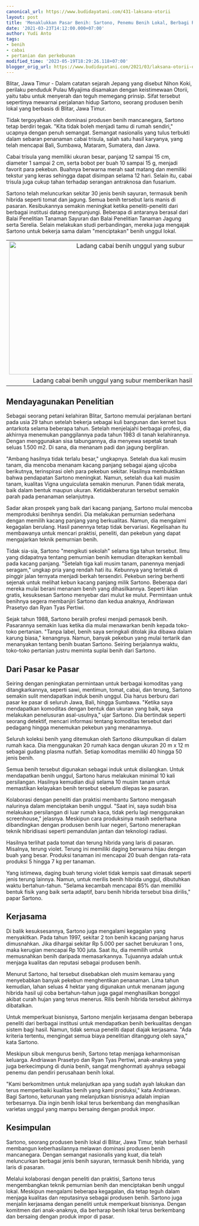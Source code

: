 ```yaml
---
canonical_url: https://www.budidayatani.com/431-laksana-otorii
layout: post
title: 'Menaklukkan Pasar Benih: Sartono, Penemu Benih Lokal, Berbagi Rahasia Suksesnya!'
date: '2021-03-23T14:12:00.000+07:00'
author: Yudi Anto
tags:
- benih
- cabai
- pertanian dan perkebunan
modified_time: '2023-05-19T18:29:26.118+07:00'
blogger_orig_url: https://www.budidayatani.com/2021/03/laksana-otorii-otorii.html
---
```


<p>Blitar, Jawa Timur - Dalam catatan sejarah Jepang yang disebut Nihon Koki, perilaku penduduk Pulau Miyajima disamakan dengan keistimewaan Otorii, yaitu tabu untuk menyerah dan teguh memegang prinsip. Sifat tersebut sepertinya mewarnai perjalanan hidup Sartono, seorang produsen benih lokal yang berbasis di Blitar, Jawa Timur.</p><p>Tidak tergoyahkan oleh dominasi produsen benih mancanegara, Sartono tetap berdiri tegak. "Kita tidak boleh menjadi tamu di rumah sendiri," ucapnya dengan penuh semangat. Semangat nasionalis yang tulus terbukti dalam sebaran penanaman cabai trisula, salah satu hasil karyanya, yang telah mencapai Bali, Sumbawa, Mataram, Sumatera, dan Jawa.</p><p>Cabai trisula yang memiliki ukuran besar, panjang 12 sampai 15 cm, diameter 1 sampai 2 cm, serta bobot per buah 10 sampai 15 g, menjadi favorit para pekebun. Buahnya berwarna merah saat matang dan memiliki tekstur yang keras sehingga dapat disimpan selama 12 hari. Selain itu, cabai trisula juga cukup tahan terhadap serangan antraknosa dan fusarium.</p><p>Sartono telah meluncurkan sekitar 30 jenis benih sayuran, termasuk benih hibrida seperti tomat dan jagung. Semua benih tersebut laris manis di pasaran. Kesibukannya semakin meningkat ketika peneliti-peneliti dari berbagai institusi datang mengunjungi. Beberapa di antaranya berasal dari Balai Penelitian Tanaman Sayuran dan Balai Penelitian Tanaman Jagung serta Serelia. Selain melakukan studi perbandingan, mereka juga mengajak Sartono untuk bekerja sama dalam "menciptakan" benih unggul lokal.</p><table align="center" cellpadding="0" cellspacing="0" class="tr-caption-container" style="margin-left: auto; margin-right: auto;"><tbody><tr><td style="text-align: center;"><a href="https://blogger.googleusercontent.com/img/b/R29vZ2xl/AVvXsEgbual9eH13-EW464yBcWNVs1HpPRB3XSORPlzm8jG_dCmCBOyS8QhAb3lBnToFPlyDGYvlgkAhMeg6lbajAjR6vPy2BiOKSBOYprVAu8HSu_gtyLqb9na8iFW_iBim4LEG2AOxVcmlEOng05U7NMGxUdBbhxjXPdRXYq68Z3ez62tUob1gbP9pYyrLyw/s2133/trisula.jpg" imageanchor="1" style="margin-left: auto; margin-right: auto;"><img alt="Ladang cabai benih unggul yang subur" border="0" data-original-height="1200" data-original-width="2133" height="360" src="https://blogger.googleusercontent.com/img/b/R29vZ2xl/AVvXsEgbual9eH13-EW464yBcWNVs1HpPRB3XSORPlzm8jG_dCmCBOyS8QhAb3lBnToFPlyDGYvlgkAhMeg6lbajAjR6vPy2BiOKSBOYprVAu8HSu_gtyLqb9na8iFW_iBim4LEG2AOxVcmlEOng05U7NMGxUdBbhxjXPdRXYq68Z3ez62tUob1gbP9pYyrLyw/w640-h360/trisula.jpg" title="Ladang Cabai Benih Unggul: Keindahan dan Produktivitas di Tengah Hamparan Hijau" width="640" /></a></td></tr><tr><td class="tr-caption" style="text-align: center;">Ladang cabai benih unggul yang subur memberikan hasil melimpah.</td></tr></tbody></table><h2>Mendayagunakan Penelitian</h2><p>Sebagai seorang petani kelahiran Blitar, Sartono memulai perjalanan bertani pada usia 29 tahun setelah bekerja sebagai kuli bangunan dan kernet bus antarkota selama beberapa tahun. Setelah menjelajahi berbagai profesi, dia akhirnya menemukan panggilannya pada tahun 1983 di tanah kelahirannya. Dengan menggunakan sisa tabungannya, dia menyewa sepetak tanah seluas 1.500 m2. Di sana, dia menanam padi dan jagung bergiliran.</p><p>"Ambang hasilnya tidak terlalu besar," ungkapnya. Setelah dua kali musim tanam, dia mencoba menanam kacang panjang sebagai ajang ujicoba berikutnya, terinspirasi oleh para pekebun sekitar. Hasilnya membuktikan bahwa pendapatan Sartono meningkat. Namun, setelah dua kali musim tanam, kualitas Vigna unguiculata semakin menurun. Panen tidak merata, baik dalam bentuk maupun ukuran. Ketidakberaturan tersebut semakin parah pada penanaman selanjutnya.</p><p>Sadar akan prospek yang baik dari kacang panjang, Sartono mulai mencoba memproduksi benihnya sendiri. Dia melakukan pemurnian sederhana dengan memilih kacang panjang yang berkualitas. Namun, dia mengalami kegagalan berulang. Hasil panennya tetap tidak bervariasi. Kegelisahan itu membawanya untuk mencari praktisi, peneliti, dan pekebun yang dapat mengajarkan teknik pemurnian benih.</p><p>Tidak sia-sia, Sartono "mengikuti sekolah" selama tiga tahun tersebut. Ilmu yang didapatnya tentang pemurnian benih kemudian diterapkan kembali pada kacang panjang. "Setelah tiga kali musim tanam, panennya menjadi seragam," ungkap pria yang rendah hati itu. Kebunnya yang terletak di pinggir jalan ternyata menjadi berkah tersendiri. Pekebun sering berhenti sejenak untuk melihat kebun kacang panjang milik Sartono. Beberapa dari mereka mulai berani menanam benih yang dihasilkannya. Seperti iklan gratis, kesuksesan Sartono menyebar dari mulut ke mulut. Permintaan untuk benihnya segera membanjiri Sartono dan kedua anaknya, Andriawan Prasetyo dan Ryan Tyas Pertiwi.</p><p>Sejak tahun 1988, Sartono beralih profesi menjadi pemasok benih. Pasarannya semakin luas ketika dia mulai menawarkan benih kepada toko-toko pertanian. "Tanpa label, benih saya seringkali ditolak jika dibawa dalam karung biasa," kenangnya. Namun, banyak pekebun yang mulai tertarik dan menanyakan tentang benih buatan Sartono. Seiring berjalannya waktu, toko-toko pertanian justru meminta suplai benih dari Sartono.</p><h2>Dari Pasar ke Pasar</h2><p>Seiring dengan peningkatan permintaan untuk berbagai komoditas yang ditangkarkannya, seperti sawi, mentimun, tomat, cabai, dan terung, Sartono semakin sulit mendapatkan induk benih unggul. Dia harus berburu dari pasar ke pasar di seluruh Jawa, Bali, hingga Sumbawa. "Ketika saya mendapatkan komoditas dengan bentuk dan ukuran yang baik, saya melakukan penelusuran asal-usulnya," ujar Sartono. Dia bertindak seperti seorang detektif, mencari informasi tentang komoditas tersebut dari pedagang hingga menemukan pekebun yang menanamnya.</p><p>Seluruh koleksi benih yang ditemukan oleh Sartono dikumpulkan di dalam rumah kaca. Dia menggunakan 20 rumah kaca dengan ukuran 20 m x 12 m sebagai gudang plasma nutfah. Setiap komoditas memiliki 40 hingga 50 jenis benih.</p><p>Semua benih tersebut digunakan sebagai induk untuk disilangkan. Untuk mendapatkan benih unggul, Sartono harus melakukan minimal 10 kali persilangan. Hasilnya kemudian diuji selama 10 musim tanam untuk memastikan kelayakan benih tersebut sebelum dilepas ke pasaran.</p><p>Kolaborasi dengan peneliti dan praktisi membantu Sartono mengasah nalurinya dalam menciptakan benih unggul. "Saat ini, saya sudah bisa melakukan persilangan di luar rumah kaca, tidak perlu lagi menggunakan screenhouse," jelasnya. Meskipun cara produksinya masih sederhana dibandingkan dengan produsen benih luar negeri, Sartono menerapkan teknik hibridisasi seperti pemandulan jantan dan teknologi radiasi.</p><p>Hasilnya terlihat pada tomat dan terung hibrida yang laris di pasaran. Misalnya, terung violet. Terung ini memiliki daging berwarna hijau dengan buah yang besar. Produksi tanaman ini mencapai 20 buah dengan rata-rata produksi 5 hingga 7 kg per tanaman.</p><p>Yang istimewa, daging buah terung violet tidak kempis saat dimasak seperti jenis terung lainnya. Namun, untuk merilis benih hibrida unggul, dibutuhkan waktu bertahun-tahun. "Selama kecambah mencapai 85% dan memiliki bentuk fisik yang baik serta adaptif, baru benih hibrida tersebut bisa dirilis," papar Sartono.</p><h2>Kerjasama</h2><p>Di balik kesuksesannya, Sartono juga mengalami kegagalan yang menyakitkan. Pada tahun 1997, sekitar 2 ton benih kacang panjang harus dimusnahkan. Jika dihargai sekitar Rp 5.000 per sachet berukuran 1 ons, maka kerugian mencapai Rp 100 juta. Saat itu, dia memilih untuk memusnahkan benih daripada memasarkannya. Tujuannya adalah untuk menjaga kualitas dan reputasi sebagai produsen benih.</p><p>Menurut Sartono, hal tersebut disebabkan oleh musim kemarau yang menyebabkan banyak pekebun menghentikan penanaman. Lima tahun kemudian, lahan seluas 4 hektar yang digunakan untuk menanam jagung hibrida hasil uji coba bertahun-tahun juga gagal menghasilkan bonggol akibat curah hujan yang terus menerus. Rilis benih hibrida tersebut akhirnya dibatalkan.</p><p>Untuk memperkuat bisnisnya, Sartono menjalin kerjasama dengan beberapa peneliti dari berbagai institusi untuk mendapatkan benih berkualitas dengan sistem bagi hasil. Namun, tidak semua peneliti dapat diajak kerjasama. "Ada kriteria tertentu, mengingat semua biaya penelitian ditanggung oleh saya," kata Sartono.</p><p>Meskipun sibuk mengurus benih, Sartono tetap menjaga keharmonisan keluarga. Andriawan Prasetyo dan Ryan Tyas Pertiwi, anak-anaknya yang juga berkecimpung di dunia benih, sangat menghormati ayahnya sebagai penemu dan pendiri perusahaan benih lokal.</p><p>"Kami berkomitmen untuk melanjutkan apa yang sudah ayah lakukan dan terus memperbaiki kualitas benih yang kami produksi," kata Andriawan. Bagi Sartono, keturunan yang melanjutkan bisnisnya adalah impian terbesarnya. Dia ingin benih lokal terus berkembang dan menghasilkan varietas unggul yang mampu bersaing dengan produk impor.</p><h2>Kesimpulan</h2><p>Sartono, seorang produsen benih lokal di Blitar, Jawa Timur, telah berhasil membangun keberhasilannya melawan dominasi produsen benih mancanegara. Dengan semangat nasionalis yang kuat, dia telah meluncurkan berbagai jenis benih sayuran, termasuk benih hibrida, yang laris di pasaran.</p><p>Melalui kolaborasi dengan peneliti dan praktisi, Sartono terus mengembangkan teknik pemurnian benih dan menciptakan benih unggul lokal. Meskipun mengalami beberapa kegagalan, dia tetap teguh dalam menjaga kualitas dan reputasinya sebagai produsen benih. Sartono juga menjalin kerjasama dengan peneliti untuk memperkuat bisnisnya. Dengan komitmen dari anak-anaknya, dia berharap benih lokal terus berkembang dan bersaing dengan produk impor di pasar.</p>